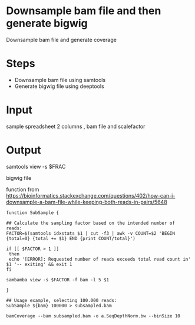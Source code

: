 # Downsample bam file and then generate bigwig

Downsample bam file and generate coverage


# Steps

* Downsample bam file using samtools 
* Generate bigwig file using deeptools

# Input

sample spreadsheet 2 columns , bam file and scalefactor


# Output


samtools view -s $FRAC 

 bigwig file
 
function from https://bioinformatics.stackexchange.com/questions/402/how-can-i-downsample-a-bam-file-while-keeping-both-reads-in-pairs/5648
 ~~~
function SubSample {

## Calculate the sampling factor based on the intended number of reads:
FACTOR=$(samtools idxstats $1 | cut -f3 | awk -v COUNT=$2 'BEGIN {total=0} {total += $1} END {print COUNT/total}')

if [[ $FACTOR > 1 ]]
  then 
  echo '[ERROR]: Requested number of reads exceeds total read count in' $1 '-- exiting' && exit 1
fi

sambamba view -s $FACTOR -f bam -l 5 $1

}

## Usage example, selecting 100.000 reads:
SubSample ${bam} 100000 > subsampled.bam

bamCoverage --bam subsampled.bam -o a.SeqDepthNorm.bw --binSize 10
~~~
